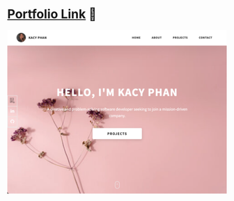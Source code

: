 # [Portfolio Link](https://kacyphan.netlify.app/index.html#projects) 🔗
![Alt Text](./assets/screenshots/Portfolio%20Home.png)
